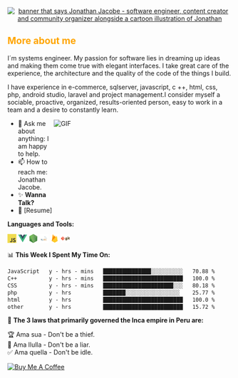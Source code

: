 <!--### Hello world <img src="https://media.giphy.com/media/hvRJCLFzcasrR4ia7z/giphy.gif" width="10px"> -->
<a align="center" href="https://jacobejonathan.github.io/JonathanJacobe/" target="_blank"><img src="https://innovayaccion.com/wp-content/uploads/2021/03/MACHINE-LEARNING-H2.jpg" width="800px" height="200px" alt="banner that says Jonathan Jacobe - software engineer, content creator and community organizer alongside a cartoon illustration of Jonathan" target="_blank"></a>

<h2 style="color:orange;">More about me</h2>  



I´m systems engineer. My passion for software lies in dreaming up ideas and making them come true with elegant interfaces. I take great care of the experience, the architecture and the quality of the code of the things I build.

I have experience in e-commerce, sqlserver, javascript, c ++, html, css, php, android studio, laravel and project management.I consider myself a sociable, proactive, organized, results-oriented person, easy to work in a team and a desire to constantly learn.


  <img align="right" alt="GIF" src="https://media0.giphy.com/media/3pAQUswTjSVEL39Fsc/giphy.gif" width="400" height="220" />
  
- 💬 Ask me about anything: I am happy to help.
- 📫 How to reach me: Jonathan Jacobe.
- ✨ **Wanna Talk?** 
- 📝 [Resume]

**Languages and Tools:**  

<code><img height="20" src="https://raw.githubusercontent.com/github/explore/80688e429a7d4ef2fca1e82350fe8e3517d3494d/topics/javascript/javascript.png"></code>
<code><img height="20" src="https://raw.githubusercontent.com/github/explore/80688e429a7d4ef2fca1e82350fe8e3517d3494d/topics/vue/vue.png"></code>
<code><img height="20" src="https://raw.githubusercontent.com/github/explore/80688e429a7d4ef2fca1e82350fe8e3517d3494d/topics/nodejs/nodejs.png"></code>
<code><img height="20" src="https://raw.githubusercontent.com/github/explore/80688e429a7d4ef2fca1e82350fe8e3517d3494d/topics/mysql/mysql.png"></code>
<code><img height="20" src="https://raw.githubusercontent.com/github/explore/80688e429a7d4ef2fca1e82350fe8e3517d3494d/topics/firebase/firebase.png"></code>
<code><img height="20" src="https://raw.githubusercontent.com/github/explore/80688e429a7d4ef2fca1e82350fe8e3517d3494d/topics/git/git.png"></code>

📊 **This Week I Spent My Time On:**
<!--START_SECTION:waka-->
```text
JavaScript   y - hrs - mins   ███████████████░░░░░░░░░░   70.88 % 
C++          y - hrs - mins   █████████████████████████   100.0 % 
CSS          y - hrs - mins   ██████████████████████░░░   80.18 % 
php          y - hrs          ███████░░░░░░░░░░░░░░░░░    25.77 % 
html         y - hrs          █████████████████████████   100.0 % 
other        y - hrs          █████████████████████████   15.72 % 
```
<!--END_SECTION:waka-->
🚧 **The 3 laws that primarily governed the Inca empire in Peru are:**
<!-- TODO-IST:START -->
🏆  Ama sua - Don't be a thief.          
🌸  Ama llulla - Don't be a liar.          
✅  Ama quella - Don't be idle.          
<!-- TODO-IST:END -->

<a align="center" href="https://www.linkedin.com/in/jonathanjacobemontes/" target="_blank"><img align="center" src="https://i.ibb.co/09jMCcg/linkedin.png" alt="Buy Me A Coffee" width="30" target="_blank"></a>



